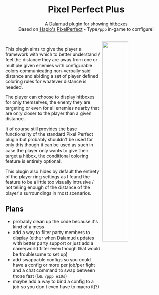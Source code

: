 ﻿<h1 align="center">Pixel Perfect Plus</h1>
<p align="center">A <a href="https://github.com/goatcorp/Dalamud">Dalamud</a> plugin for showing hitboxes<br>Based on <a href="https://github.com/Haplo064">Haplo's</a> <a href="https://github.com/Haplo064/PixelPerfect">PixelPerfect</a> - Type<code>/ppp</code> in-game to configure!</p><br>

<img src="https://user-images.githubusercontent.com/76499752/116016839-255d8080-a63e-11eb-8aaa-ea65011a4b6a.png" width="40%" align="right">

This plugin aims to give the player a framework with which 
to better understand / feel the distance they are away from one or multiple
given enemies with configurable colors communicating non-verbally said distance
and abiding a set of player defined coloring rules for whatever distance is needed.

The player can choose to display hitboxes for only themselves, the enemy they are targeting
or even for all enemies nearby that are only closer to the player than a given distance.


It of course still provides the base functionality of the standard Pixel Perfect
plugin but probably shouldn't be used for only this though it can be used as such
in case the player only wants to give their target a hitbox, the conditional coloring
feature is entirely optional.


This plugin also hides by default the entirety of the player ring settings as 
I found the feature to be a little too visually intrusive / not telling enough 
of the distance of the player's surroundings in most scenarios.


## Plans

- probably clean up the code because it's kind of a mess
- add a way to filter party members to display (either when Dalamud updates with better party support or just add a name/world filter even though that would be troublesome to set up)
- add swappable configs so you could have a config or more per job/per fight and a chat command to swap between those fast (i.e. `/ppp e10s`)
- maybe add a way to bind a config to a job so you don't even have to macro it(?)
